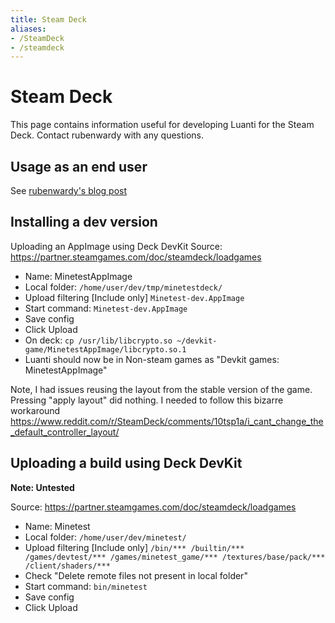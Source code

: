 ```yaml
---
title: Steam Deck
aliases:
- /SteamDeck
- /steamdeck
---
```


# Steam Deck
This page contains information useful for developing Luanti for the Steam Deck. Contact rubenwardy with any questions.

## Usage as an end user
See [rubenwardy's blog post](https://blog.rubenwardy.com/2022/12/02/minetest-steam-deck/)

## Installing a dev version
Uploading an AppImage using Deck DevKit
Source: https://partner.steamgames.com/doc/steamdeck/loadgames

* Name: MinetestAppImage
* Local folder: `/home/user/dev/tmp/minetestdeck/`
* Upload filtering [Include only] `Minetest-dev.AppImage`
* Start command: `Minetest-dev.AppImage`
* Save config
* Click Upload
* On deck: `cp /usr/lib/libcrypto.so ~/devkit-game/MinetestAppImage/libcrypto.so.1`
* Luanti should now be in Non-steam games as "Devkit games: MinetestAppImage"

Note, I had issues reusing the layout from the stable version of the game. Pressing "apply layout" did nothing. I needed to follow this bizarre workaround https://www.reddit.com/r/SteamDeck/comments/10tsp1a/i_cant_change_the_default_controller_layout/

## Uploading a build using Deck DevKit
**Note: Untested**

Source: https://partner.steamgames.com/doc/steamdeck/loadgames

* Name: Minetest
* Local folder: `/home/user/dev/minetest/`
* Upload filtering [Include only] `/bin/*** /builtin/*** /games/devtest/*** /games/minetest_game/*** /textures/base/pack/*** /client/shaders/***`
* Check "Delete remote files not present in local folder"
* Start command: `bin/minetest`
* Save config
* Click Upload
